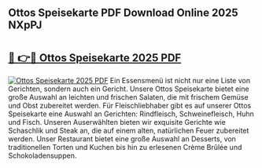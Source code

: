## Ottos Speisekarte PDF Download Online 2025 NXpPJ

# <h2><a href="http://gc8hst.nevu.top/?p=Ottos+Speisekarte">🔗 👉🔴 Ottos Speisekarte 2025 PDF</a></h2>

[![Ottos Speisekarte 2025 PDF](https://i.imgur.com/dBaPXMq.png)](http://gc8hst.nevu.top/?p=Ottos+Speisekarte)
Ein Essensmenü ist nicht nur eine Liste von Gerichten, sondern auch ein Gericht. Unsere Ottos Speisekarte bietet eine große Auswahl an leichten und frischen Salaten, die mit frischem Gemüse und Obst zubereitet werden. Für Fleischliebhaber gibt es auf unserer Ottos Speisekarte eine Auswahl an Gerichten: Rindfleisch, Schweinefleisch, Huhn und Fisch. Unseren Auserwählten bieten wir exquisite Gerichte wie Schaschlik und Steak an, die auf einem alten, natürlichen Feuer zubereitet werden. Unser Restaurant bietet eine große Auswahl an Desserts, von traditionellen Torten und Kuchen bis hin zu erlesenen Crème Brûlée und Schokoladensuppen.
